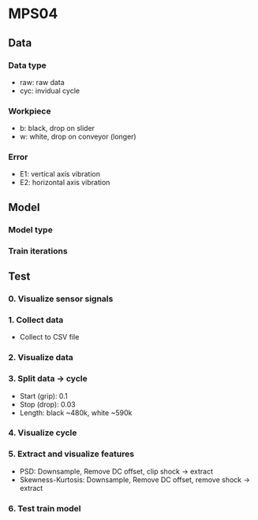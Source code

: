 # MPS04

## Data
### Data type
- raw: raw data
- cyc: invidual cycle
### Workpiece
- b: black, drop on slider
- w: white, drop on conveyor (longer)
### Error
- E1: vertical axis vibration
- E2: horizontal axis vibration

## Model
### Model type
### Train iterations

## Test
### 0. Visualize sensor signals
### 1. Collect data
- Collect to CSV file
### 2. Visualize data
### 3. Split data -> cycle
- Start (grip): 0.1
- Stop (drop): 0.03
- Length: black ~480k, white ~590k
### 4. Visualize cycle
### 5. Extract and visualize features
- PSD: Downsample, Remove DC offset, clip shock -> extract
- Skewness-Kurtosis: Downsample, Remove DC offset, remove shock -> extract
### 6. Test train model